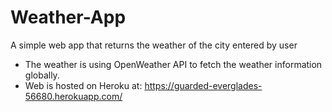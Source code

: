 # Weather-App
A simple web app that returns the weather of the city entered by user
- The weather is using OpenWeather API to fetch the weather information globally.
- Web is hosted on Heroku at: https://guarded-everglades-56680.herokuapp.com/
